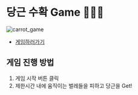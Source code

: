 # 당근 수확 Game 🥕🥕🥕

![carrot_game](https://user-images.githubusercontent.com/60641307/103437615-fbd2b080-4c6c-11eb-8250-8fc9c6dc0ab7.gif)

- [게임하러가기](https://jtwjs.github.io/browser-101/.)

## 게임 진행 방법

1. 게임 시작 버튼 클릭
2. 제한시간 내에 움직이는 벌레들을 피하고 당근을 Get!
